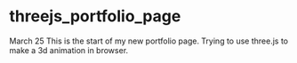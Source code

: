 # threejs_portfolio_page

March 25
This is the start of my new portfolio page. Trying to use three.js to make a 3d animation in browser.
